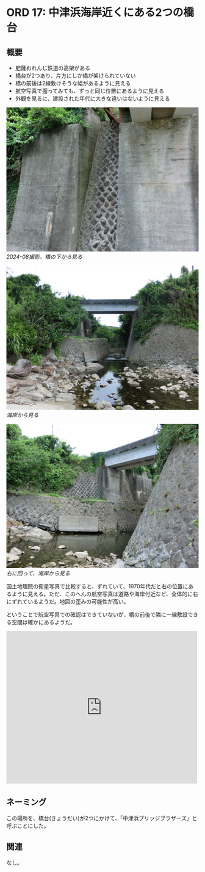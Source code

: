 # ORD 17: 中津浜海岸近くにある2つの橋台

<!-- toc -->

## 概要

- 肥薩おれんじ鉄道の高架がある
- 橋台が2つあり、片方にしか橋が架けられていない
- 橋の前後は2線敷けそうな幅があるように見える
- 航空写真で遡ってみても、ずっと同じ位置にあるように見える
- 外観を見るに、建設された年代に大きな違いはないように見える

![image](./images/20240915rail1.JPG)
*2024-08撮影。橋の下から見る*

![image](./images/20240915rail2.JPG)
*海岸から見る*

![image](./images/20240915rail3.JPG)
*右に回って、海岸から見る*

国土地理院の衛星写真で比較すると、ずれていて、1970年代だと右の位置にあるように見える。ただ、このへんの航空写真は道路や海岸付近など、全体的に右にずれているようだ。地図の歪みの可能性が高い。

ということで航空写真での確認はできていないが、橋の前後で隣に一線敷設できる空間は確かにあるようだ。

<iframe frameborder="0" scrolling="no" marginheight="0" marginwidth="0" width="500" height="400" src="https://maps.gsi.go.jp/?hc=hic#18/32.03848/130.203974/&base=ort&ls=ort&disp=1&vs=c1g1j0h0k0l0u0t0z0r0s0m1f1&ls2=ort%7Cgsi-compare-photo&blend2=0&disp2=11"></iframe>

## ネーミング

この場所を、橋台(きょうだい)が2つにかけて、「中津浜ブリッジブラザーズ」と呼ぶことにした。

## 関連

なし。
